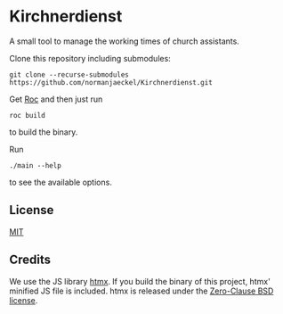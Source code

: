 # Kirchnerdienst

A small tool to manage the working times of church assistants.

Clone this repository including submodules:

    git clone --recurse-submodules https://github.com/normanjaeckel/Kirchnerdienst.git

Get [Roc](https://www.roc-lang.org/) and then just run

    roc build

to build the binary.

Run

    ./main --help

to see the available options.


## License

[MIT](LICENSE)


## Credits

We use the JS library [htmx](https://htmx.org/). If you build the binary of this
project, htmx' minified JS file is included. htmx is released under the
[Zero-Clause BSD license](assets/htmx/LICENSE).
